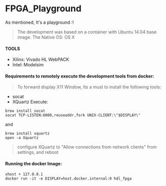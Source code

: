 # FPGA_Playground
As mentioned, It's a playground :!

> The development was based on a container with Ubuntu 14.04 base image. 
> The Native OS: OS X

#### TOOLS 
- Xilinx: Vivado HL WebPACK
- Intel: Modelsim

#### Requirements to remotely execute the development tools from docker:
> To forward display X11 Window, Its a must to install the following tools:
- socat
- XQuartz
Execute:
```
brew install socat
socat TCP-LISTEN:6000,reuseaddr,fork UNIX-CLIENT:\"$DISPLAY\"
```
and
```
brew install xquartz
open -a Xquartz 
```
> configure XQuartz to "Allow connections from network clients" from settings, and reboot 

#### Running the docker Image:

```
xhost + 127.0.0.1
docker run -it -e DISPLAY=host.docker.internal:0 hdl_fpga
```
